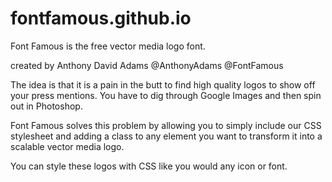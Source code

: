 # fontfamous.github.io
Font Famous is the free vector media logo font. 

created by Anthony David Adams
@AnthonyAdams
@FontFamous



The idea is that it is a pain in the butt to find high quality logos to show off your press mentions. You have to dig through Google Images and then spin out in Photoshop. 

Font Famous solves this problem by allowing you to simply include our CSS stylesheet and adding a class to any element you want to transform it into a scalable vector media logo. 

You can style these logos with CSS like you would any icon or font. 
